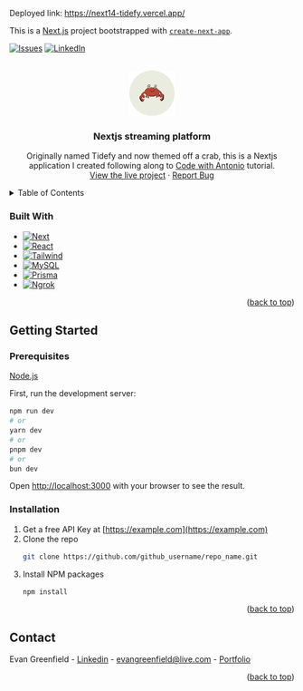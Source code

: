 Deployed link: https://next14-tidefy.vercel.app/

This is a [Next.js](https://nextjs.org/) project bootstrapped with [`create-next-app`](https://github.com/vercel/next.js/tree/canary/packages/create-next-app).


<!-- PROJECT SHIELDS -->
[![Issues][issues-shield]][issues-url]
[![LinkedIn][linkedin-shield]][linkedin-url]


<!-- PROJECT LOGO -->
<br />
<div align="center">
  <a href="https://github.com/egreenfield323/next14-tidefy" target="_blank">
    <img src="public/crabs-logo.png" alt="Logo" width="80" height="80">
  </a>

<h3 align="center">Nextjs streaming platform</h3>

  <p align="center">
    Originally named Tidefy and now themed off a crab, this is a Nextjs application I created following along to <a href="https://www.codewithantonio.com/" target="_blank">Code with Antonio</a> tutorial. 
    <br />
    <a href="https://next14-tidefy.vercel.app/" target="_blank">View the live project</a>
    ·
    <a href="https://github.com/egreenfield323/next14-tidefy/issues" target="_blank">Report Bug</a>
    </p>
</div>



<!-- TABLE OF CONTENTS -->
<details>
  <summary>Table of Contents</summary>
  <ol>
        <li><a href="#built-with">Built With</a></li>
      </ul>
    <li>
      <a href="#getting-started">Getting Started</a>
      <ul>
        <li><a href="#prerequisites">Prerequisites</a></li>
        <li><a href="#installation">Installation</a></li>
      </ul>
    </li>
    <li><a href="#contact">Contact</a></li>
  </ol>
</details>

### Built With

* [![Next][Next.js]][Next-url]
* [![React][React.js]][React-url]
* [![Tailwind][Tailwind.css]][Tailwind-url]
* [![MySQL][MySQL.com]][MySQL-url]
* [![Prisma][Prisma.com]][Prisma-url]
* [![Ngrok][Ngrok.com]][Ngrok-url]

<p align="right">(<a href="#readme-top">back to top</a>)</p>



<!-- GETTING STARTED -->
## Getting Started

### Prerequisites

[Node.js](https://nodejs.org/en)

First, run the development server:

```bash
npm run dev
# or
yarn dev
# or
pnpm dev
# or
bun dev
```

Open [http://localhost:3000](http://localhost:3000) with your browser to see the result.

### Installation

1. Get a free API Key at [https://example.com](https://example.com)
2. Clone the repo
   ```sh
   git clone https://github.com/github_username/repo_name.git
   ```
3. Install NPM packages
   ```sh
   npm install
   ```

<p align="right">(<a href="#readme-top">back to top</a>)</p>

<!-- CONTACT -->
## Contact

Evan Greenfield - [Linkedin](https://www.linkedin.com/in/evangreenfield1/) - evangreenfield@live.com - [Portfolio](https://egreenfield323.github.io/portfolio/)

<p align="right">(<a href="#readme-top">back to top</a>)</p>

<!-- MARKDOWN LINKS & IMAGES -->
<!-- https://www.markdownguide.org/basic-syntax/#reference-style-links -->
[contributors-shield]: https://img.shields.io/github/contributors/egreenfield323/next14-tidefy.svg?style=for-the-badge
[contributors-url]: https://github.com/egreenfield323/next14-tidefy/graphs/contributors
[forks-shield]: https://img.shields.io/github/forks/egreenfield323/next14-tidefy.svg?style=for-the-badge
[forks-url]: https://github.com/egreenfield323/next14-tidefy/network/members
[stars-shield]: https://img.shields.io/github/stars/egreenfield323/next14-tidefy.svg?style=for-the-badge
[stars-url]: https://github.com/egreenfield323/next14-tidefy/stargazers
[issues-shield]: https://img.shields.io/github/issues/egreenfield323/next14-tidefy.svg?style=for-the-badge
[issues-url]: https://github.com/egreenfield323/next14-tidefy/issues
[license-shield]: https://img.shields.io/github/license/egreenfield323/next14-tidefy.svg?style=for-the-badge
[license-url]: https://github.com/egreenfield323/next14-tidefy/blob/master/LICENSE.txt
[linkedin-shield]: https://img.shields.io/badge/-LinkedIn-black.svg?style=for-the-badge&logo=linkedin&colorB=555
[linkedin-url]: https://www.linkedin.com/in/evangreenfield1/
[product-screenshot]: images/screenshot.png
[Next.js]: https://img.shields.io/badge/next.js-000000?style=for-the-badge&logo=nextdotjs&logoColor=white
[Next-url]: https://nextjs.org/
[React.js]: https://img.shields.io/badge/React-20232A?style=for-the-badge&logo=react&logoColor=61DAFB
[React-url]: https://reactjs.org/
[Vue.js]: https://img.shields.io/badge/Vue.js-35495E?style=for-the-badge&logo=vuedotjs&logoColor=4FC08D
[Vue-url]: https://vuejs.org/
[Angular.io]: https://img.shields.io/badge/Angular-DD0031?style=for-the-badge&logo=angular&logoColor=white
[Angular-url]: https://angular.io/
[Svelte.dev]: https://img.shields.io/badge/Svelte-4A4A55?style=for-the-badge&logo=svelte&logoColor=FF3E00
[Svelte-url]: https://svelte.dev/
[Laravel.com]: https://img.shields.io/badge/Laravel-FF2D20?style=for-the-badge&logo=laravel&logoColor=white
[Laravel-url]: https://laravel.com
[Bootstrap.com]: https://img.shields.io/badge/Bootstrap-563D7C?style=for-the-badge&logo=bootstrap&logoColor=white
[Bootstrap-url]: https://getbootstrap.com
[JQuery.com]: https://img.shields.io/badge/jQuery-0769AD?style=for-the-badge&logo=jquery&logoColor=white
[JQuery-url]: https://jquery.com 
[Tailwind-url]: https://tailwindcss.com
[Tailwind.css]: https://img.shields.io/badge/tailwind-001547?style=for-the-badge&logo=tailwindcss&logoColor=white
[MySQL-url]: https://www.mysql.com
[MySQL.com]: https://img.shields.io/badge/MySQL-0769AD?style=for-the-badge&logo=mysql&logoColor=white
[Prisma-url]: https://www.prisma.io
[Prisma.com]: https://img.shields.io/badge/prisma-4C51BF?style=for-the-badge&logo=prisma&logoColor=white
[Ngrok-url]: https://ngrok.com
[Ngrok.com]: https://img.shields.io/badge/ngrok-140648?style=for-the-badge&logo=ngrok&logoColor=white
